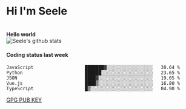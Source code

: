 <h1>Hi I'm Seele</h1>
<br>
<b> Hello world</b>
<br>
<img src="https://github-readme-stats-eight-jade.vercel.app/api?username=Seele0oO&show_icons=true&icon_color=0366d6&bg_color=ffffff&hide_title=true&hide=contribs&include_all_commits=true" alt="Seele's github stats"/>
<br>

<h4>Coding status last week </h4>

<!--START_SECTION:waka-->

```text
JavaScript                   ███████▓░░░░░░░░░░░░░░░░░   30.64 %
Python                       ██████░░░░░░░░░░░░░░░░░░░   23.65 %
JSON                         ████▓░░░░░░░░░░░░░░░░░░░░   19.05 %
Vue.js                       ████▒░░░░░░░░░░░░░░░░░░░░   16.80 %
TypeScript                   █▒░░░░░░░░░░░░░░░░░░░░░░░   04.90 %
```

<!--END_SECTION:waka-->



[GPG PUB KEY](https://keys.openpgp.org/vks/v1/by-fingerprint/3FCE91BF5B9666B55B67213C4C57B7824A5B6680)

